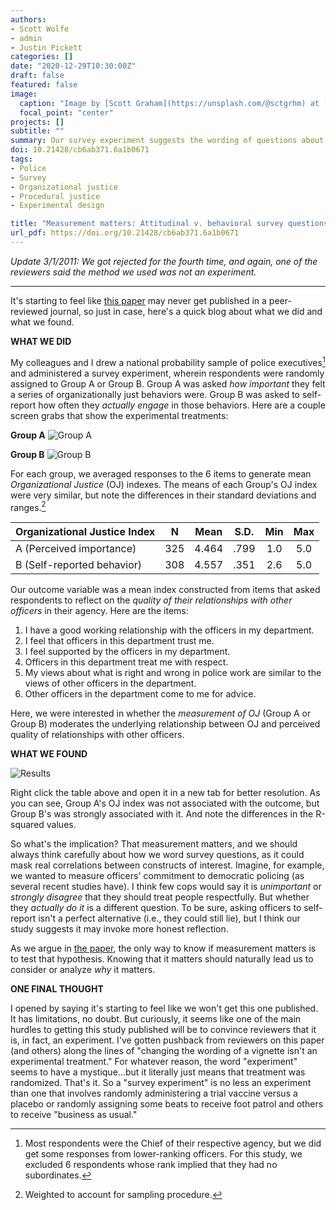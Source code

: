 ```yaml
---
authors:
- Scott Wolfe
- admin
- Justin Pickett
categories: []
date: "2020-12-29T10:30:00Z"
draft: false
featured: false
image:
  caption: "Image by [Scott Graham](https://unsplash.com/@sctgrhm) at [Unsplash](https://unsplash.com/photos/OQMZwNd3ThU)"
  focal_point: "center"
projects: []
subtitle: ""
summary: Our survey experiment suggests the wording of questions about police fairness matters. 
doi: 10.21428/cb6ab371.6a1b0671
tags:
- Police
- Survey
- Organizational justice
- Procedural justice
- Experimental design

title: "Measurement matters: Attitudinal v. behavioral survey questions"
url_pdf: https://doi.org/10.21428/cb6ab371.6a1b0671
---
```


*Update 3/1/2011: We got rejected for the fourth time, and again, one of the reviewers said the method we used was not an experiment.*
***

It's starting to feel like [this paper](https://doi.org/10.21428/cb6ab371.6a1b0671) may never get published in a peer-reviewed journal, so just in case, here's a quick blog about what we did and what we found. 

**WHAT WE DID**

My colleagues and I drew a national probability sample of police executives[^1] and administered a survey experiment, wherein respondents were randomly assigned to Group A or Group B. Group A was asked *how important* they felt a series of organizationally just behaviors were. Group B was asked to self-report how often they *actually engage* in those behaviors. Here are a couple screen grabs that show the experimental treatments:

**Group A**
![Group A](/img/measurement_matters_A.png)

**Group B**
![Group B](/img/measurement_matters_B.png)

For each group, we averaged responses to the 6 items to generate mean *Organizational Justice* (OJ) indexes. The means of each Group's OJ index were very similar, but note the differences in their standard deviations and ranges.[^2]

| Organizational Justice Index  | N   | Mean  | S.D. | Min | Max |
|-------------------------------|:---:|:-----:|:----:|:---:|:---:|
| A (Perceived importance)      | 325 | 4.464 | .799 | 1.0 | 5.0 |
| B (Self-reported behavior)    | 308 | 4.557 | .351 | 2.6 | 5.0 |

Our outcome variable was a mean index constructed from items that asked respondents to reflect on the *quality of their relationships with other officers* in their agency. Here are the items:

1. I have a good working relationship with the officers in my department.
2. I feel that officers in this department trust me. 
3. I feel supported by the officers in my department. 
4. Officers in this department treat me with respect. 
5. My views about what is right and wrong in police work are similar to the views of other officers in the department. 
6. Other officers in the department come to me for advice. 

Here, we were interested in whether the *measurement of OJ* (Group A or Group B) moderates the underlying relationship between OJ and perceived quality of relationships with other officers. 

**WHAT WE FOUND**

![Results](/img/measurement_matters_results.png)

Right click the table above and open it in a new tab for better resolution. As you can see, Group A's OJ index was not associated with the outcome, but Group B's was strongly associated with it. And note the differences in the R-squared values. 

So what's the implication? That measurement matters, and we should always think carefully about how we word survey questions, as it could mask real correlations between constructs of interest. Imagine, for example, we wanted to measure officers' commitment to democratic policing (as several recent studies have). I think few cops would say it is *unimportant* or *strongly disagree* that they should treat people respectfully. But whether they *actually do it* is a different question. To be sure, asking officers to self-report isn't a perfect alternative (i.e., they could still lie), but I think our study suggests it may invoke more honest reflection. 

As we argue in [the paper](https://doi.org/10.21428/cb6ab371.6a1b0671), the only way to know if measurement matters is to test that hypothesis. Knowing that it matters should naturally lead us to consider or analyze *why* it matters.

**ONE FINAL THOUGHT**

I opened by saying it's starting to feel like we won't get this one published. It has limitations, no doubt. But curiously, it seems like one of the main hurdles to getting this study published will be to convince reviewers that it is, in fact, an experiment. I've gotten pushback from reviewers on this paper (and others) along the lines of "changing the wording of a vignette isn't an experimental treatment." For whatever reason, the word "experiment" seems to have a mystique...but it literally just means that treatment was randomized. That's it. So a "survey experiment" is no less an experiment than one that involves randomly administering a trial vaccine versus a placebo or randomly assigning some beats to receive foot patrol and others to receive "business as usual."

[^1]: Most respondents were the Chief of their respective agency, but we did get some responses from lower-ranking officers. For this study, we excluded 6 respondents whose rank implied that they had no subordinates. 
[^2]: Weighted to account for sampling procedure. 